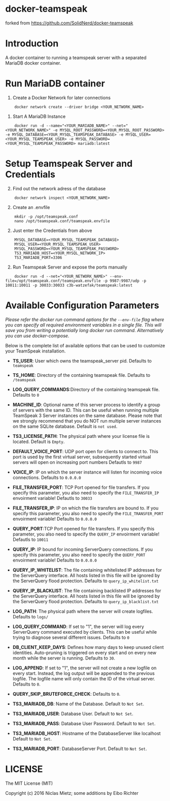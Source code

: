docker-teamspeak
========================
forked from https://github.com/SolidNerd/docker-teamspeak

# Introduction
A docker container to running a teamspeak server with a separated MariaDB docker container.

# Run MariaDB container

1. Create a Docker Network for later connections
```
	docker network create --driver bridge <YOUR_NETWORK_NAME>
```
1. Start A MariaDB Instance
```
	docker run -d --name="<YOUR_MARIADB_NAME>" --net="<YOUR_NETWORK_NAME>" -e MYSQL_ROOT_PASSWORD=<YOUR_MYSQL_ROOT_PASSWORD> -e MYSQL_DATABASE=<YOUR_MYSQL_TEAMSPEAK_DATABASE> -e MYSQL_USER=<YOUR_MYSQL_TEAMSPEAK_USER> -e MYSQL_PASSWORD=<YOUR_MYSQL_TEAMSPEAK_PASSWORD> mariadb:latest
```
# Setup Teamspeak Server and Credentials

2. Find out the network adress of the database
```
	docker network inspect <YOUR_NETWORK_NAME>
```
2. Create an .envfile
```
	mkdir -p /opt/teamspeak.conf
	nano /opt/teamspeak.conf/teamspeak.envfile
```

2. Just enter the Credentials from above
```
	MYSQL_DATABASE=<YOUR_MYSQL_TEAMSPEAK_DATABASE>
	MYSQL_USER=<YOUR_MYSQL_TEAMSPEAK_USER>
	MYSQL_PASSWORD=<YOUR_MYSQL_TEAMSPEAK_PASSWORD>
	TS3_MARIADB_HOST=<YOUR_MYSQL_NETWORK_IP>
	TS3_MARIADB_PORT=3306
```
2. Run Teamspeak Server	and expose the ports manually
```
	docker run -d --net="<YOUR_NETWORK_NAME>" --env-file=/opt/teamspeak.conf/teamspeak.envfile -p 9987:9987/udp -p 10011:10011 -p 30033:30033 c3b-watzefak/teamspeak:latest
```



# Available Configuration Parameters

*Please refer the docker run command options for the `--env-file` flag where you can specify all required environment variables in a single file. This will save you from writing a potentially long docker run command. Alternatively you can use docker-compose.*

Below is the complete list of available options that can be used to customize your TeamSpeak installation.

- **TS_USER**: User which owns the teamspeak_server pid. Defaults to `teamspeak`
- **TS_HOME**:  Directory of the containing teamspeak file. Defaults to `/teamspeak`
- **LOG_QUERY_COMMANDS**:Directory of the containing teamspeak file. Defaults to `0`
- **MACHINE_ID**:  Optional name of this server process to identify a group of servers with
  the same ID. This can be useful when running multiple TeamSpeak 3 Server
  instances on the same database. Please note that we strongly recommend that
  you do NOT run multiple server instances on the same SQLite database. Default is `not used`.
- **TS3_LICENSE_PATH**:  The physical path where your license file is located. Default is `Empty`.
- **DEFAULT_VOICE_PORT**:  UDP port open for clients to connect to. This port is used by the first  virtual server, subsequently started virtual servers will open on increasing  port numbers Defautls to `9987`
- **VOICE_IP**:   IP on which the server instance will listen for incoming voice connections. Defaults to `0.0.0.0`
- **FILE_TRANSFER_PORT**:  TCP Port opened for file transfers. If you specify this parameter, you also  need to specify the `FILE_TRANSFER_IP` envoirment variable! Defautls to `30033`
- **FILE_TRANSFER_IP**:  IP on which the file transfers are bound to. If you specify this parameter,  you also need to specify the `FILE_TRANSFER_PORT` envoirment variable! Defaults to `0.0.0.0`
- **QUERY_PORT**:TCP Port opened for file transfers. If you specify this parameter, you also  need to specify the `QUERY_IP` envoirment variable! Defautls to `10011`
- **QUERY_IP**: IP bound for incoming ServerQuery connections. If you specify this parameter,  you also need to specify the `QUERY_PORT` envoirment variable! Defaults to `0.0.0.0`
- **QUERY_IP_WHITELIST**:  The file containing whitelisted IP addresses for the ServerQuery interface. All hosts listed in this file will be ignored by the ServerQuery flood protection. Defaults to `query_ip_whitelist.txt`
- **QUERY_IP_BLACKLIST**:  The file containing backlisted IP addresses for the ServerQuery interface. All hosts listed in this file will be ignored by the ServerQuery flood protection. Defaults to `query_ip_blacklist.txt`
- **LOG_PATH**:   The physical path where the server will create logfiles. Defaults to `logs/`
- **LOG_QUERY_COMMAND**:  If set to "1", the server will log every ServerQuery command executed by clients. This can  be useful while trying to diagnose several different issues. Defaults to `0`
- **DB_CLIENT_KEEP_DAYS**:  Defines how many days to keep unused client identities. Auto-pruning is triggered on every  start and on every new month while the server is running. Defaults to `30`.
- **LOG_APPEND**:  If set to "1", the server will not create a new logfile on every start. Instead, the log
  output will be appended to the previous logfile. The logfile name will only contain the
  ID of the virtual server. Defaults to `0`.
- **QUERY_SKIP_BRUTEFORCE_CHECK**: Defaults to `0`.

- **TS3_MARIADB_DB**: Name of the Database. Default to  `Not Set`.
- **TS3_MARIADB_USER**: Database User. Default to  `Not Set`.
- **TS3_MARIADB_PASS**: Database User Password. Default to  `Not Set`.
- **TS3_MARIADB_HOST**: Hostname of the DatabaseServer like localhost Default to  `Not Set`.
- **TS3_MARIADB_PORT**: DatabaseServer Port. Default to  `Not Set`.

# LICENSE
The MIT License (MIT)

Copyright (c) 2016 Niclas Mietz; some additions by Eibo Richter
